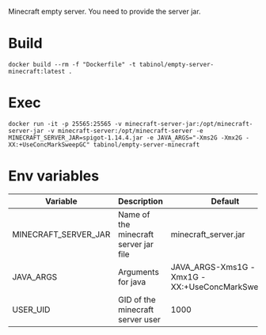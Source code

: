 Minecraft empty server. You need to provide the server jar.

# Build
`docker build --rm -f "Dockerfile" -t tabinol/empty-server-minecraft:latest .` 

# Exec
`docker run -it -p 25565:25565 -v minecraft-server-jar:/opt/minecraft-server-jar -v minecraft-server:/opt/minecraft-server -e MINECRAFT_SERVER_JAR=spigot-1.14.4.jar -e JAVA_ARGS="-Xms2G -Xmx2G -XX:+UseConcMarkSweepGC" tabinol/empty-server-minecraft`

# Env variables
| Variable             | Description                           | Default                                        |
|----------------------|---------------------------------------|------------------------------------------------|
| MINECRAFT_SERVER_JAR | Name of the minecraft server jar file | minecraft_server.jar                           |
| JAVA_ARGS            | Arguments for java                    | JAVA_ARGS-Xms1G -Xmx1G -XX:+UseConcMarkSweepGC |
| USER_UID             | GID of the minecraft server user      | 1000                                           |
